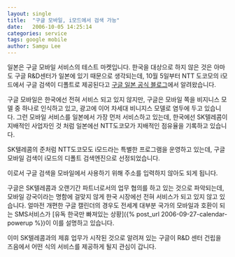 ```yaml
---
layout: single
title:  "구글 모바일, i모드에서 검색 가능"
date:   2006-10-05 14:25:14
categories: service
tags: google mobile
author: Samgu Lee
---
```

일본은 구글 모바일 서비스의 테스트 마켓입니다. 한국을 대상으로 하지 않은 것은 아마도 구글 R&D센터가 일본에 있기 때문으로 생각되는데, 10월 5일부터 NTT 도코모의 i모드에서 구글 검색이 디폴트로 제공된다고 [구글 일본 공식 블로그](http://googlejapan.blogspot.com/2006/10/i-google.html)에서 알려왔습니다.

구글 모바일은 한국에선 전혀 서비스 되고 있지 않지만, 구글은 모바일 쪽을 비지니스 모델 중 하나로 인식하고 있고, 광고에 이어 차세대 비니지스 모델로 염두에 두고 있습니다. 그런 모바일 서비스를 일본에서 가장 먼저 서비스하고 있는데, 한국에선 SK텔레콤이 지배적인 사업자인 것 처럼 일본에선 NTT도코모가 지배적인 점유율을 기록하고 있습니다.

SK텔레콤의 준처럼 NTT도코모도 i모드라는 특별한 프로그램을 운영하고 있는데, 구글 모바일 검색이 i모드의 디폴트 검색엔진으로 선정되었습니다.

이로서 구글 검색을 모바일에서 사용하기 위해 주소를 입력하지 않아도 되게 됩니다.

구글은 SK텔레콤과 오랜기간 파트너로서의 업무 협의를 하고 있는 것으로 파악되는데, 모바일 강국이라는 명함에 걸맞지 않게 한국 시장에선 전혀 서비스가 되고 있지 않고 있습니다. 얼마전 개편한 구글 캘린더의 경우도 전세계 대부분 국가의 모바일과 호환이 되는 SMS서비스가 [유독 한국만 빠져있는 상황]({% post_url 2006-09-27-calendar-powerup %})이 이를 설명하고 있습니다.

이미 SK텔레콤과의 제휴 업무가 시작된 것으로 알려져 있는 구글이 R&D 센터 건립을 즈음에서 어떤 식의 서비스를 제공하게 될지 관심이 갑니다.
